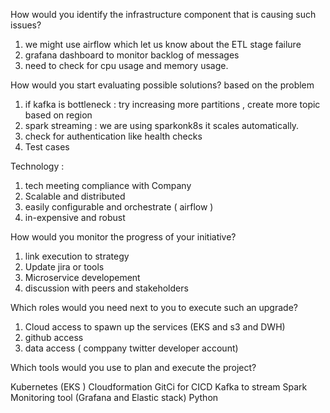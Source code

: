 How would you identify the infrastructure component that is causing such issues?

1. we might use airflow which let us know about the ETL stage failure 
2. grafana dashboard to monitor backlog of messages
3. need to check for cpu usage and memory usage.

How would you start evaluating possible solutions?
based on the problem 
1. if kafka is bottleneck : try increasing more partitions , create more topic based on region
2. spark streaming : we are using sparkonk8s it scales automatically.
3. check for authentication like health checks 
4. Test cases

Technology :
1. tech meeting compliance with Company
2. Scalable and distributed
3. easily configurable and orchestrate ( airflow )
4. in-expensive and robust

How would you monitor the progress of your initiative?
1. link execution to strategy
2. Update jira or tools
3. Microservice developement
4. discussion with peers and stakeholders

Which roles would you need next to you to execute such an upgrade?
1. Cloud access to spawn up the services (EKS and s3 and DWH)
2. github access 
3. data access ( comppany twitter developer account)

Which tools would you use to plan and execute the project?

Kubernetes (EKS )
Cloudformation 
GitCi for CICD
Kafka to stream 
Spark 
Monitoring tool (Grafana and Elastic stack)
Python 
